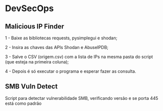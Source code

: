 # DevSecOps


## Malicious IP Finder

1 - Baixe as bibliotecas requests, pysimplegui e shodan;

2 - Insira as chaves das APIs Shodan e AbuseIPDB;  

3 - Salve o CSV (origem.csv) com a lista de IPs na mesma pasta do script (que esteja na primeira coluna);

4 - Depois é só executar o programa e esperar fazer as consulta.

## SMB Vuln Detect

Script para detectar vulnerabilidade SMB, verificando versão e se porta 445 está como padrão
